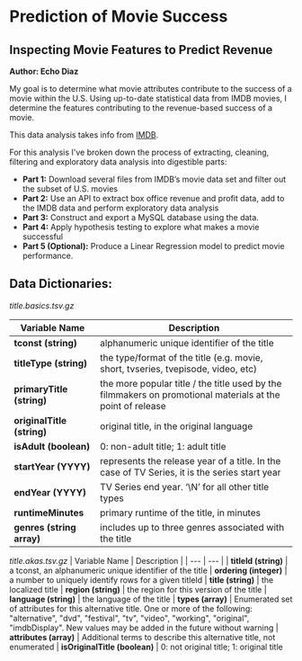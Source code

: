 # Prediction of Movie Success

## Inspecting Movie Features to Predict Revenue

**Author: Echo Diaz**


My goal is to determine what movie attributes contribute to the success of a movie within the U.S.  Using up-to-date statistical data from IMDB movies, I determine the features contributing to the revenue-based success of a movie. 

This data analysis takes info from [IMDB](https://developer.imdb.com/non-commercial-datasets/).

For this analysis I've broken down the process of extracting, cleaning, filtering and exploratory data analysis into digestible parts:

* **Part 1:** Download several files from IMDB’s movie data set and filter out the subset of U.S. movies 
* **Part 2:** Use an API to extract box office revenue and profit data, add to the IMDB data and perform exploratory data analysis
* **Part 3:** Construct and export a MySQL database using the data.
* **Part 4:** Apply hypothesis testing to explore what makes a movie successful
* **Part 5 (Optional):** Produce a Linear Regression model to predict movie performance.

## **Data Dictionaries:**

*title.basics.tsv.gz* 

| Variable Name | Description |
| --- | --- |
| **tconst (string)** | alphanumeric unique identifier of the title |
| **titleType (string)** | the type/format of the title (e.g. movie, short, tvseries, tvepisode, video, etc) |
| **primaryTitle (string)** | the more popular title / the title used by the filmmakers on promotional materials at the point of release |
| **originalTitle (string)** | original title, in the original language |
| **isAdult (boolean)** | 0: non-adult title; 1: adult title |
| **startYear (YYYY)** | represents the release year of a title. In the case of TV Series, it is the series start year |
| **endYear (YYYY)** | TV Series end year. ‘\N’ for all other title types |
| **runtimeMinutes** | primary runtime of the title, in minutes |
| **genres (string array)** | includes up to three genres associated with the title |


*title.akas.tsv.gz* 
| Variable Name | Description |
| --- | --- |
| **titleId (string)** | a tconst, an alphanumeric unique identifier of the title
| **ordering (integer)** | a number to uniquely identify rows for a given titleId
| **title (string)** | the localized title
| **region (string)** | the region for this version of the title
| **language (string)** | the language of the title
| **types (array)** | Enumerated set of attributes for this alternative title. One or more of the following: "alternative", "dvd", "festival", "tv", "video", "working", "original", "imdbDisplay". New values may be added in the future without warning
| **attributes (array)** | Additional terms to describe this alternative title, not enumerated
| **isOriginalTitle (boolean)** | 0: not original title; 1: original title
